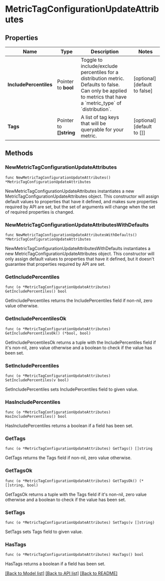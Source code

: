 # MetricTagConfigurationUpdateAttributes

## Properties

Name | Type | Description | Notes
---- | ---- | ----------- | ------
**IncludePercentiles** | Pointer to **bool** | Toggle to include/exclude percentiles for a distribution metric. Defaults to false. Can only be applied to metrics that have a &#x60;metric_type&#x60; of &#x60;distribution&#x60;. | [optional] [default to false]
**Tags** | Pointer to **[]string** | A list of tag keys that will be queryable for your metric. | [optional] [default to []]

## Methods

### NewMetricTagConfigurationUpdateAttributes

`func NewMetricTagConfigurationUpdateAttributes() *MetricTagConfigurationUpdateAttributes`

NewMetricTagConfigurationUpdateAttributes instantiates a new MetricTagConfigurationUpdateAttributes object.
This constructor will assign default values to properties that have it defined,
and makes sure properties required by API are set, but the set of arguments
will change when the set of required properties is changed.

### NewMetricTagConfigurationUpdateAttributesWithDefaults

`func NewMetricTagConfigurationUpdateAttributesWithDefaults() *MetricTagConfigurationUpdateAttributes`

NewMetricTagConfigurationUpdateAttributesWithDefaults instantiates a new MetricTagConfigurationUpdateAttributes object.
This constructor will only assign default values to properties that have it defined,
but it doesn't guarantee that properties required by API are set.

### GetIncludePercentiles

`func (o *MetricTagConfigurationUpdateAttributes) GetIncludePercentiles() bool`

GetIncludePercentiles returns the IncludePercentiles field if non-nil, zero value otherwise.

### GetIncludePercentilesOk

`func (o *MetricTagConfigurationUpdateAttributes) GetIncludePercentilesOk() (*bool, bool)`

GetIncludePercentilesOk returns a tuple with the IncludePercentiles field if it's non-nil, zero value otherwise
and a boolean to check if the value has been set.

### SetIncludePercentiles

`func (o *MetricTagConfigurationUpdateAttributes) SetIncludePercentiles(v bool)`

SetIncludePercentiles sets IncludePercentiles field to given value.

### HasIncludePercentiles

`func (o *MetricTagConfigurationUpdateAttributes) HasIncludePercentiles() bool`

HasIncludePercentiles returns a boolean if a field has been set.

### GetTags

`func (o *MetricTagConfigurationUpdateAttributes) GetTags() []string`

GetTags returns the Tags field if non-nil, zero value otherwise.

### GetTagsOk

`func (o *MetricTagConfigurationUpdateAttributes) GetTagsOk() (*[]string, bool)`

GetTagsOk returns a tuple with the Tags field if it's non-nil, zero value otherwise
and a boolean to check if the value has been set.

### SetTags

`func (o *MetricTagConfigurationUpdateAttributes) SetTags(v []string)`

SetTags sets Tags field to given value.

### HasTags

`func (o *MetricTagConfigurationUpdateAttributes) HasTags() bool`

HasTags returns a boolean if a field has been set.


[[Back to Model list]](../README.md#documentation-for-models) [[Back to API list]](../README.md#documentation-for-api-endpoints) [[Back to README]](../README.md)



